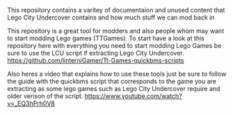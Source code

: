 This repository contains a varitey of documentaion and unused content that Lego City Undercover contains and how much stuff we can mod back in

This repository is a great tool for modders and also people whom may want to start modding Lego games (TTGames).
To start have a look at this repository here with everything you need to start modding Lego Games be sure to use the LCU script if extracting Lego City Undercover.
https://github.com/linterniGamer/Tt-Games-quickbms-scripts

Also heres a video that explains how to use these tools just be sure to follow the guide with the quickbms script that corresponds to the game you are extracting as some lego games such as Lego City Undercover require and older verison of the script.
https://www.youtube.com/watch?v=_EQ3hPrh0V8
